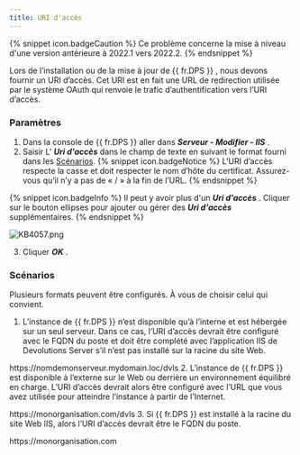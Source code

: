 ```yaml
---
title: URI d'accès
---
```

{% snippet icon.badgeCaution %} 
Ce problème concerne la mise à niveau d'une version antérieure à 2022.1 vers 2022.2. 
{% endsnippet %}

Lors de l’installation ou de la mise à jour de {{ fr.DPS }} , nous devons fournir un URI d’accès. Cet URI est en fait une URL de redirection utilisée par le système OAuth qui renvoie le trafic d’authentification vers l’URI d’accès. 
### Paramètres 
1. Dans la console de {{ fr.DPS }} aller dans ***Serveur - Modifier - IIS*** . 
1. Saisir L' ***Uri d'accès*** dans le champ de texte en suivant le format fourni dans les <a href="#scenarios">Scénarios</a>. 
{% snippet icon.badgeNotice %} 
L’URI d’accès respecte la casse et doit respecter le nom d’hôte du certificat. Assurez-vous qu’il n’y a pas de « / » à la fin de l’URL. 
{% endsnippet %}
 
{% snippet icon.badgeInfo %} 
Il peut y avoir plus d'un ***Uri d'accès*** . Cliquer sur le bouton ellipses pour ajouter ou gérer des ***Uri d'accès*** supplémentaires. 
{% endsnippet %}
 
![KB4057.png](/img/fr/kb/KB4057.png) 

3. Cliquer ***OK*** . 
### Scénarios 
<a name="scenarios"></a>
Plusieurs formats peuvent être configurés. À vous de choisir celui qui convient.  

1. L’instance de {{ fr.DPS }} n’est disponible qu’à l’interne et est hébergée sur un seul serveur. Dans ce cas, l’URI d’accès devrait être configuré avec le FQDN du poste et doit être complété avec l’application IIS de Devolutions Server s’il n’est pas installé sur la racine du site Web.  

https<area>://nomdemonserveur.mydomain.loc/dvls 
2. L’instance de {{ fr.DPS }} est disponible à l’externe sur le Web ou derrière un environnement équilibré en charge. L’URI d’accès devrait alors être configuré avec l’URL que vous avez utilisée pour atteindre l’instance à partir de l’Internet.  

https<area>://monorganisation.com/dvls 
3. Si {{ fr.DPS }} est installé à la racine du site Web IIS, alors l’URI d’accès devrait être le FQDN du poste.  

https<area>://monorganisation.com 

